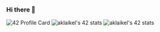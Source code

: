 ### Hi there 👋

<!--
**Aklaikel/Aklaikel** is a ✨ _special_ ✨ repository because its `README.md` (this file) appears on your GitHub profile.

Here are some ideas to get you started:

- 🔭 I’m currently working on ...
- 🌱 I’m currently learning ...
- 👯 I’m looking to collaborate on ...
- 🤔 I’m looking for help with ...
- 💬 Ask me about ...
- 📫 How to reach me: ...
- 😄 Pronouns: ...
- ⚡ Fun fact: ...
-->
![42 Profile Card](https://1337-readme.vercel.app/api/profile?cursus=42&dark=true&login=aklaikel) ![aklaikel's 42 stats](https://badge42.herokuapp.com/api/stats/aklaikel?darkmode=true&cursus=C%20Piscine) ![aklaikel's 42 stats](https://badge42.herokuapp.com/api/stats/aklaikel?darkmode=true&cursus=42cursus)
